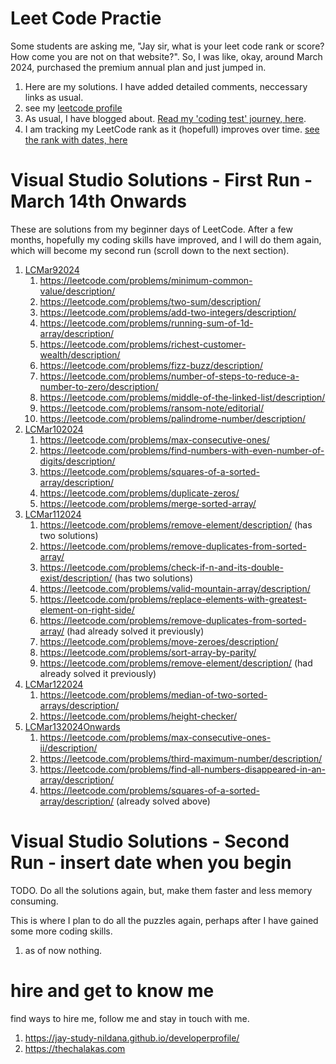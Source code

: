 # Leet Code Practie

Some students are asking me, "Jay sir, what is your leet code rank or score? How come you are not on that website?". So, I was like, okay, around March 2024, purchased the premium annual plan and just jumped in.

1. Here are my solutions. I have added detailed comments, neccessary links as usual.
1. see my [leetcode profile](https://leetcode.com/vijayasimhabr/)
1. As usual, I have blogged about. [Read my 'coding test' journey, here](https://vijayasimhabr.medium.com/list/coding-tests-and-such-7a6efbf0ebc0).
1. I am tracking my LeetCode rank as it (hopefull) improves over time. [see the rank with dates, here]()

# Visual Studio Solutions - First Run - March 14th Onwards

These are solutions from my beginner days of LeetCode. After a few months, hopefully my coding skills have improved, and I will do them again, which will become my second run (scroll down to the next section).

1. [LCMar92024](LCMar92024)
   1. https://leetcode.com/problems/minimum-common-value/description/
   1. https://leetcode.com/problems/two-sum/description/
   1. https://leetcode.com/problems/add-two-integers/description/
   1. https://leetcode.com/problems/running-sum-of-1d-array/description/
   1. https://leetcode.com/problems/richest-customer-wealth/description/
   1. https://leetcode.com/problems/fizz-buzz/description/
   1. https://leetcode.com/problems/number-of-steps-to-reduce-a-number-to-zero/description/
   1. https://leetcode.com/problems/middle-of-the-linked-list/description/
   1. https://leetcode.com/problems/ransom-note/editorial/
   1. https://leetcode.com/problems/palindrome-number/description/
1. [LCMar102024](LCMar102024)
   1. https://leetcode.com/problems/max-consecutive-ones/
   1. https://leetcode.com/problems/find-numbers-with-even-number-of-digits/description/
   1. https://leetcode.com/problems/squares-of-a-sorted-array/description/
   1. https://leetcode.com/problems/duplicate-zeros/
   1. https://leetcode.com/problems/merge-sorted-array/
1. [LCMar112024](LCMar112024)
   1. https://leetcode.com/problems/remove-element/description/ (has two solutions)
   1. https://leetcode.com/problems/remove-duplicates-from-sorted-array/
   1. https://leetcode.com/problems/check-if-n-and-its-double-exist/description/ (has two solutions)
   1. https://leetcode.com/problems/valid-mountain-array/description/
   1. https://leetcode.com/problems/replace-elements-with-greatest-element-on-right-side/
   1. https://leetcode.com/problems/remove-duplicates-from-sorted-array/ (had already solved it previously)
   1. https://leetcode.com/problems/move-zeroes/description/
   1. https://leetcode.com/problems/sort-array-by-parity/
   1. https://leetcode.com/problems/remove-element/description/ (had already solved it previously)
1. [LCMar122024](LCMar122024)
   1. https://leetcode.com/problems/median-of-two-sorted-arrays/description/
   1. https://leetcode.com/problems/height-checker/
1. [LCMar132024Onwards](LCMar132024Onwards)
   1. https://leetcode.com/problems/max-consecutive-ones-ii/description/
   1. https://leetcode.com/problems/third-maximum-number/description/
   1. https://leetcode.com/problems/find-all-numbers-disappeared-in-an-array/description/
   1. https://leetcode.com/problems/squares-of-a-sorted-array/description/ (already solved above)

# Visual Studio Solutions - Second Run - insert date when you begin

TODO. Do all the solutions again, but, make them faster and less memory consuming.

This is where I plan to do all the puzzles again, perhaps after I have gained some more coding skills.

1. as of now nothing.

# hire and get to know me

find ways to hire me, follow me and stay in touch with me.

1. https://jay-study-nildana.github.io/developerprofile/
1. https://thechalakas.com
